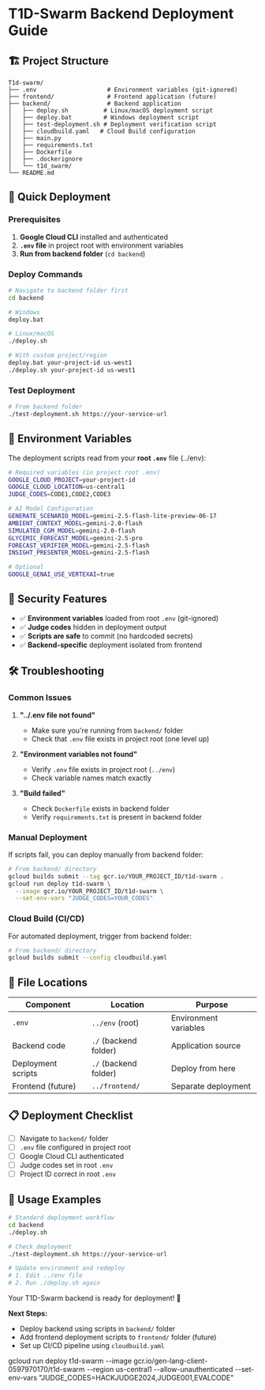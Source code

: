 # T1D-Swarm Backend Deployment Guide

## 🏗️ **Project Structure**

```
T1d-swarm/
├── .env                    # Environment variables (git-ignored)
├── frontend/               # Frontend application (future)
├── backend/                # Backend application
│   ├── deploy.sh          # Linux/macOS deployment script
│   ├── deploy.bat         # Windows deployment script
│   ├── test-deployment.sh # Deployment verification script
│   ├── cloudbuild.yaml   # Cloud Build configuration
│   ├── main.py
│   ├── requirements.txt
│   ├── Dockerfile
│   ├── .dockerignore
│   └── t1d_swarm/
└── README.md
```

## 🚀 **Quick Deployment**

### **Prerequisites**
1. **Google Cloud CLI** installed and authenticated
2. **`.env` file** in project root with environment variables
3. **Run from backend folder** (`cd backend`)

### **Deploy Commands**

```bash
# Navigate to backend folder first
cd backend

# Windows
deploy.bat

# Linux/macOS
./deploy.sh

# With custom project/region
deploy.bat your-project-id us-west1
./deploy.sh your-project-id us-west1
```

### **Test Deployment**
```bash
# From backend folder
./test-deployment.sh https://your-service-url
```

## 🔧 **Environment Variables**

The deployment scripts read from your **root `.env`** file (../env):

```bash
# Required variables (in project root .env)
GOOGLE_CLOUD_PROJECT=your-project-id
GOOGLE_CLOUD_LOCATION=us-central1
JUDGE_CODES=CODE1,CODE2,CODE3

# AI Model Configuration
GENERATE_SCENARIO_MODEL=gemini-2.5-flash-lite-preview-06-17
AMBIENT_CONTEXT_MODEL=gemini-2.0-flash
SIMULATED_CGM_MODEL=gemini-2.0-flash
GLYCEMIC_FORECAST_MODEL=gemini-2.5-pro
FORECAST_VERIFIER_MODEL=gemini-2.5-flash
INSIGHT_PRESENTER_MODEL=gemini-2.5-flash

# Optional
GOOGLE_GENAI_USE_VERTEXAI=true
```

## 🔐 **Security Features**

- ✅ **Environment variables** loaded from root `.env` (git-ignored)
- ✅ **Judge codes** hidden in deployment output
- ✅ **Scripts are safe** to commit (no hardcoded secrets)
- ✅ **Backend-specific** deployment isolated from frontend

## 🛠️ **Troubleshooting**

### **Common Issues**

1. **"../.env file not found"**
   - Make sure you're running from `backend/` folder
   - Check that `.env` file exists in project root (one level up)

2. **"Environment variables not found"**
   - Verify `.env` file exists in project root (`../env`)
   - Check variable names match exactly

3. **"Build failed"**
   - Check `Dockerfile` exists in backend folder
   - Verify `requirements.txt` is present in backend folder

### **Manual Deployment**

If scripts fail, you can deploy manually from backend folder:

```bash
# From backend/ directory
gcloud builds submit --tag gcr.io/YOUR_PROJECT_ID/t1d-swarm .
gcloud run deploy t1d-swarm \
  --image gcr.io/YOUR_PROJECT_ID/t1d-swarm \
  --set-env-vars "JUDGE_CODES=YOUR_CODES"
```

### **Cloud Build (CI/CD)**

For automated deployment, trigger from backend folder:

```bash
# From backend/ directory
gcloud builds submit --config cloudbuild.yaml
```

## 📁 **File Locations**

| Component | Location | Purpose |
|-----------|----------|---------|
| `.env` | `../env` (root) | Environment variables |
| Backend code | `./` (backend folder) | Application source |
| Deployment scripts | `./` (backend folder) | Deploy from here |
| Frontend (future) | `../frontend/` | Separate deployment |

## 📋 **Deployment Checklist**

- [ ] Navigate to `backend/` folder
- [ ] `.env` file configured in project root
- [ ] Google Cloud CLI authenticated
- [ ] Judge codes set in root `.env`
- [ ] Project ID correct in root `.env`

## 🎯 **Usage Examples**

```bash
# Standard deployment workflow
cd backend
./deploy.sh

# Check deployment
./test-deployment.sh https://your-service-url

# Update environment and redeploy
# 1. Edit ../env file
# 2. Run ./deploy.sh again
```

Your T1D-Swarm backend is ready for deployment! 🎉

**Next Steps:**
- Deploy backend using scripts in `backend/` folder
- Add frontend deployment scripts to `frontend/` folder (future)
- Set up CI/CD pipeline using `cloudbuild.yaml` 


gcloud run deploy t1d-swarm --image gcr.io/gen-lang-client-0597970170/t1d-swarm --region us-central1 --allow-unauthenticated --set-env-vars "JUDGE_CODES=HACKJUDGE2024,JUDGE001,EVALCODE"